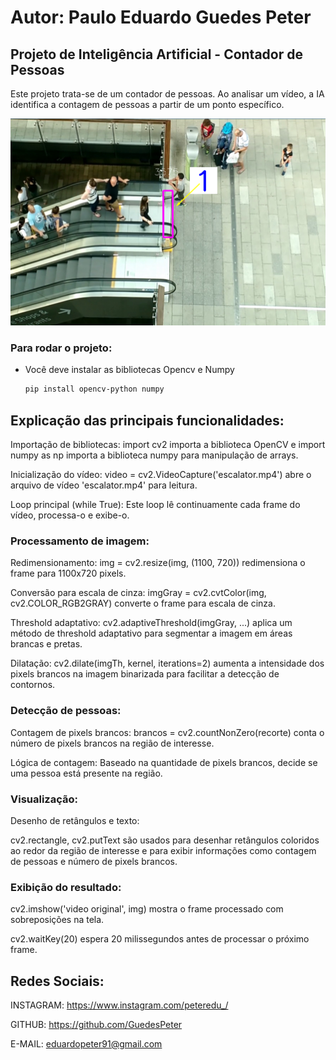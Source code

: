 # Autor: Paulo Eduardo Guedes Peter



## Projeto de Inteligência Artificial - Contador de Pessoas

Este projeto trata-se de um contador de pessoas.
Ao analisar um vídeo, a IA identifica a contagem de pessoas a partir de um ponto específico.


![alt text](image.png)
### Para rodar o projeto:

- Você deve instalar as bibliotecas Opencv e Numpy

    ```bash
   pip install opencv-python numpy
   ```

## Explicação das principais funcionalidades:
Importação de bibliotecas: import cv2 importa a biblioteca OpenCV e import numpy as np importa a biblioteca numpy para manipulação de arrays.

Inicialização do vídeo: video = cv2.VideoCapture('escalator.mp4') abre o arquivo de vídeo 'escalator.mp4' para leitura.

Loop principal (while True): Este loop lê continuamente cada frame do vídeo, processa-o e exibe-o.

### Processamento de imagem:

Redimensionamento: img = cv2.resize(img, (1100, 720)) redimensiona o frame para 1100x720 pixels.

Conversão para escala de cinza: imgGray = cv2.cvtColor(img, cv2.COLOR_RGB2GRAY) converte o frame para escala de cinza.

Threshold adaptativo: cv2.adaptiveThreshold(imgGray, ...) aplica um método de threshold adaptativo para segmentar a imagem em áreas brancas e pretas.

Dilatação: cv2.dilate(imgTh, kernel, iterations=2) aumenta a intensidade dos pixels brancos na imagem binarizada para facilitar a detecção de contornos.

### Detecção de pessoas:

Contagem de pixels brancos: 
brancos = cv2.countNonZero(recorte) conta o número de pixels brancos na região de interesse.

Lógica de contagem: Baseado na quantidade de pixels brancos, decide se uma pessoa está presente na região.

### Visualização:

Desenho de retângulos e texto: 

cv2.rectangle, cv2.putText são usados para desenhar retângulos coloridos ao redor da região de interesse e para exibir informações como contagem de pessoas e número de pixels brancos.

### Exibição do resultado:

cv2.imshow('video original', img) mostra o frame processado com sobreposições na tela.

cv2.waitKey(20) espera 20 milissegundos antes de processar o próximo frame.

## Redes Sociais:
INSTAGRAM: 
https://www.instagram.com/peteredu_/

GITHUB:
https://github.com/GuedesPeter

E-MAIL:
eduardopeter91@gmail.com